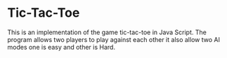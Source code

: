 # Tic-Tac-Toe
This is an implementation of the game tic-tac-toe in Java Script. The program allows two players to play against each other it also allow two AI modes one is easy and other is Hard.
